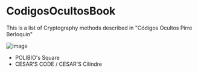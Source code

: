 # CodigosOcultosBook
This is a list of Cryptography methods described in "Códigos Ocultos Pirre Berloquin"

![image](https://user-images.githubusercontent.com/4683279/235572436-94717e9e-9374-4876-a59d-3f2d54a22ab2.png)

- POLIBIO's Square
- CESAR'S CODE / CESAR'S Cilindre
